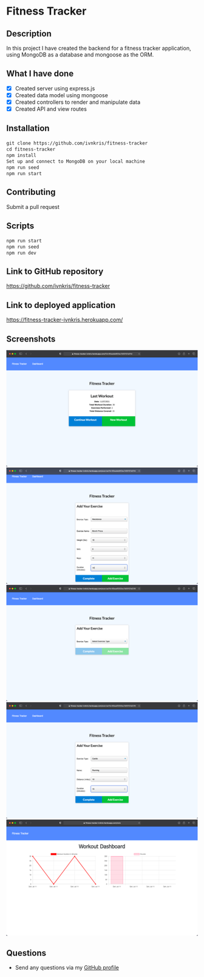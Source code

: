 # Fitness Tracker

## Description

In this project I have created the backend for a fitness tracker application, using MongoDB as a database and mongoose as the ORM.

## What I have done

- [x] Created server using express.js
- [x] Created data model using mongoose
- [x] Created controllers to render and manipulate data
- [x] Created API and view routes

## Installation

```
git clone https://github.com/ivnkris/fitness-tracker
cd fitness-tracker
npm install
Set up and connect to MongoDB on your local machine
npm run seed
npm run start
```

## Contributing

Submit a pull request

## Scripts

```
npm run start
npm run seed
npm run dev
```

## Link to GitHub repository

https://github.com/ivnkris/fitness-tracker

## Link to deployed application

https://fitness-tracker-ivnkris.herokuapp.com/

## Screenshots

![Screenshot 1](./utils/images/Screenshot1.png)
![Screenshot 2](./utils/images/Screenshot2.png)
![Screenshot 3](./utils/images/Screenshot3.png)
![Screenshot 4](./utils/images/Screenshot4.png)
![Screenshot 5](./utils/images/Screenshot5.png)

## Questions

- Send any questions via my [GitHub profile](https://github.com/ivnkris)
